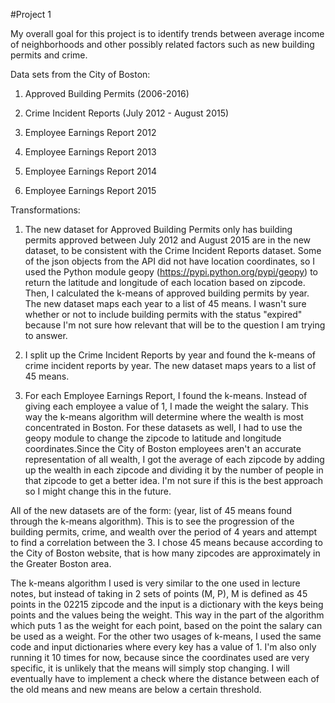 #Project 1

My overall goal for this project is to identify trends between average income of neighborhoods and other possibly related factors such as new building permits and crime.

Data sets from the City of Boston:

1. Approved Building Permits (2006-2016)

2. Crime Incident Reports (July 2012 - August 2015)

3. Employee Earnings Report 2012

4. Employee Earnings Report 2013

5. Employee Earnings Report 2014

6. Employee Earnings Report 2015

Transformations:

1. The new dataset for Approved Building Permits only has building permits approved between July 2012 and August 2015 are in the new dataset, to be consistent with the Crime Incident Reports dataset. Some of the json objects from the API did not have location coordinates, so I used the Python module geopy (https://pypi.python.org/pypi/geopy) to return the latitude and longitude of each location based on zipcode. Then, I calculated the k-means of approved building permits by year. The new dataset maps each year to a list of 45 means. I wasn't sure whether or not to include building permits with the status "expired" because I'm not sure how relevant that will be to the question I am trying to answer.

2. I split up the Crime Incident Reports by year and found the k-means of crime incident reports by year. The new dataset maps years to a list of 45 means.

3. For each Employee Earnings Report, I found the k-means. Instead of giving each employee a value of 1, I made the weight the salary. This way the k-means algorithm will determine where the wealth is most concentrated in Boston. For these datasets as well, I had to use the geopy module to change the zipcode to latitude and longitude coordinates.Since the City of Boston employees aren't an accurate representation of all wealth, I got the average of each zipcode by adding up the wealth in each zipcode and dividing it by the number of people in that zipcode to get a better idea. I'm not sure if this is the best approach so I might change this in the future.

All of the new datasets are of the form: (year, list of 45 means found through the k-means algorithm). This is to see the progression of the building permits, crime, and wealth over the period of 4 years and attempt to find a correlation between the 3. I chose 45 means because according to the City of Boston website, that is how many zipcodes are approximately in the Greater Boston area.

The k-means algorithm I used is very similar to the one used in lecture notes, but instead of taking in 2 sets of points (M, P), M is defined as 45 points in the 02215 zipcode and the input is a dictionary with the keys being points and the values being the weight. This way in the part of the algorithm which puts 1 as the weight for each point, based on the point the salary can be used as a weight. For the other two usages of k-means, I used the same code and input dictionaries where every key has a value of 1. I'm also only running it 10 times for now, because since the coordinates used are very specific, it is unlikely that the means will simply stop changing. I will eventually have to implement a check where the distance between each of the old means and new means are below a certain threshold.


			